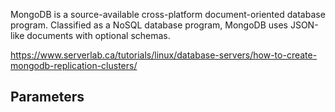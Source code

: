 MongoDB is a source-available cross-platform document-oriented database program. Classified as a NoSQL database program,
MongoDB uses JSON-like documents with optional schemas.

https://www.serverlab.ca/tutorials/linux/database-servers/how-to-create-mongodb-replication-clusters/


## Parameters
